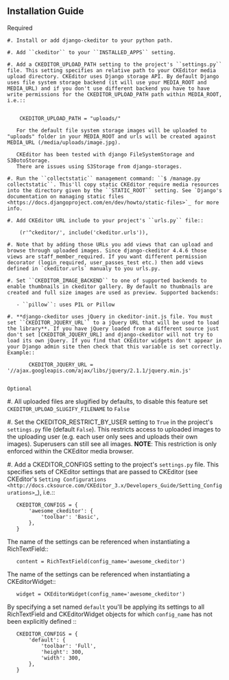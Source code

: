 Installation Guide
------------------

Required
~~~~~~~~
#. Install or add django-ckeditor to your python path.

#. Add ``ckeditor`` to your ``INSTALLED_APPS`` setting.

#. Add a CKEDITOR_UPLOAD_PATH setting to the project's ``settings.py`` file. This setting specifies an relative path to your CKEditor media upload directory. CKEditor uses Django storage API. By default Django uses file system storage backend (it will use your MEDIA_ROOT and MEDIA_URL) and if you don't use different backend you have to have write permissions for the CKEDITOR_UPLOAD_PATH path within MEDIA_ROOT, i.e.::


    CKEDITOR_UPLOAD_PATH = "uploads/"

   For the default file system storage images will be uploaded to "uploads" folder in your MEDIA_ROOT and urls will be created against MEDIA_URL (/media/uploads/image.jpg).

   CKEditor has been tested with django FileSystemStorage and S3BotoStorage.
   There are issues using S3Storage from django-storages.

#. Run the ``collectstatic`` management command: ``$ /manage.py collectstatic``. This'll copy static CKEditor require media resources into the directory given by the ``STATIC_ROOT`` setting. See `Django's documentation on managing static files <https://docs.djangoproject.com/en/dev/howto/static-files>`_ for more info.

#. Add CKEditor URL include to your project's ``urls.py`` file::

    (r'^ckeditor/', include('ckeditor.urls')),

#. Note that by adding those URLs you add views that can upload and browse through uploaded images. Since django-ckeditor 4.4.6 those views are staff_member_required. If you want different permission decorator (login_required, user_passes_test etc.) then add views defined in `ckeditor.urls` manualy to you urls.py.

#. Set ``CKEDITOR_IMAGE_BACKEND`` to one of supported backends to enable thumbnails in ckeditor gallery. By default no thumbnails are created and full size images are used as preview. Supported backends:

   - ``pillow``: uses PIL or Pillow

#. **django-ckeditor uses jQuery in ckeditor-init.js file. You must set ``CKEDITOR_JQUERY_URL`` to a jQuery URL that will be used to load the library**. If you have jQuery loaded from a different source just don't set [CKEDITOR_JQUERY_URL] and django-ckeditor will not try to load its own jQuery. If you find that CKEditor widgets don't appear in your Django admin site then check that this variable is set correctly. Example::

       CKEDITOR_JQUERY_URL = '//ajax.googleapis.com/ajax/libs/jquery/2.1.1/jquery.min.js'


Optional
~~~~~~~~
#. All uploaded files are slugified by defaults, to disable this feature set ``CKEDITOR_UPLOAD_SLUGIFY_FILENAME`` to ``False``

#. Set the CKEDITOR_RESTRICT_BY_USER setting to ``True`` in the project's ``settings.py`` file (default ``False``). This restricts access to uploaded images to the uploading user (e.g. each user only sees and uploads their own images). Superusers can still see all images. **NOTE**: This restriction is only enforced within the CKEditor media browser.

#. Add a CKEDITOR_CONFIGS setting to the project's ``settings.py`` file. This specifies sets of CKEditor settings that are passed to CKEditor (see CKEditor's `Setting Configurations <http://docs.cksource.com/CKEditor_3.x/Developers_Guide/Setting_Configurations>`_), i.e.::

       CKEDITOR_CONFIGS = {
           'awesome_ckeditor': {
               'toolbar': 'Basic',
           },
       }

   The name of the settings can be referenced when instantiating a RichTextField::

       content = RichTextField(config_name='awesome_ckeditor')

   The name of the settings can be referenced when instantiating a CKEditorWidget::

       widget = CKEditorWidget(config_name='awesome_ckeditor')

   By specifying a set named ``default`` you'll be applying its settings to all RichTextField and CKEditorWidget objects for which ``config_name`` has not been explicitly defined ::

       CKEDITOR_CONFIGS = {
           'default': {
               'toolbar': 'Full',
               'height': 300,
               'width': 300,
           },
       }


